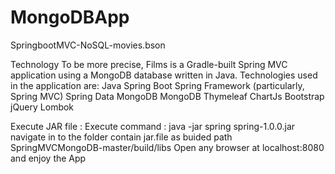 # MongoDBApp
SpringbootMVC-NoSQL-movies.bson


Technology
To be more precise, Films is a Gradle-built Spring MVC application using a  MongoDB database written in Java. Technologies used in the application are:
Java
Spring Boot
Spring Framework (particularly, Spring MVC)
Spring Data MongoDB
MongoDB
Thymeleaf
ChartJs
Bootstrap
jQuery
Lombok


Execute JAR file :
Execute command : java -jar spring spring-1.0.0.jar 
navigate in to the folder contain jar.file as buided path SpringMVCMongoDB-master/build/libs
Open any browser at localhost:8080 and enjoy the App

